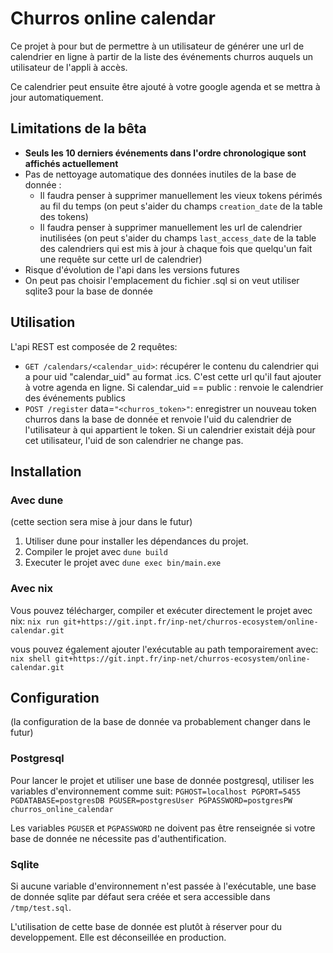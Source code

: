 # Churros online calendar

Ce projet à pour but de permettre à un utilisateur de générer une url de
calendrier en ligne à partir de la liste des événements churros auquels
un utilisateur de l'appli à accès.

Ce calendrier peut ensuite être ajouté à votre google agenda
et se mettra à jour automatiquement.

## Limitations de la bêta

- **Seuls les 10 derniers événements dans l'ordre chronologique sont affichés actuellement**
- Pas de nettoyage automatique des données inutiles de la base de donnée :
    - Il faudra penser à supprimer manuellement les vieux tokens périmés au fil du temps (on peut s'aider du champs `creation_date` de la table des tokens)
    - Il faudra penser à supprimer manuellement les url de calendrier inutilisées (on peut s'aider du champs `last_access_date` de la table des calendriers qui est mis à jour à chaque fois que quelqu'un fait une requête sur cette url de calendrier)
- Risque d'évolution de l'api dans les versions futures
- On peut pas choisir l'emplacement du fichier .sql si on veut utiliser sqlite3 pour la base de donnée

## Utilisation

L'api REST est composée de 2 requêtes:
- `GET /calendars/<calendar_uid>`: récupérer le contenu du calendrier qui a pour uid "calendar_uid" au format .ics.
C'est cette url qu'il faut ajouter à votre agenda en ligne. Si calendar_uid == public : renvoie le calendrier des événements publics
- `POST /register` data=`"<churros_token>"`: enregistrer un nouveau token churros dans la base de donnée
et renvoie l'uid du calendrier de l'utilisateur à qui appartient le token.
Si un calendrier existait déjà pour cet utilisateur, l'uid de son calendrier ne change pas.

## Installation

### Avec dune
(cette section sera mise à jour dans le futur)
1. Utiliser dune pour installer les dépendances du projet.
2. Compiler le projet avec `dune build`
3. Executer le projet avec `dune exec bin/main.exe`

### Avec nix
Vous pouvez télécharger, compiler et exécuter directement le projet avec nix:
`nix run git+https://git.inpt.fr/inp-net/churros-ecosystem/online-calendar.git`

vous pouvez également ajouter l'exécutable au path temporairement avec:
`nix shell git+https://git.inpt.fr/inp-net/churros-ecosystem/online-calendar.git`

## Configuration
(la configuration de la base de donnée va probablement changer dans le futur)

### Postgresql
Pour lancer le projet et utiliser une base de donnée postgresql, utiliser les variables d'environnement comme suit:
`PGHOST=localhost PGPORT=5455 PGDATABASE=postgresDB PGUSER=postgresUser PGPASSWORD=postgresPW churros_online_calendar`

Les variables `PGUSER` et `PGPASSWORD` ne doivent pas être renseignée si votre base de donnée ne nécessite pas d'authentification.

### Sqlite
Si aucune variable d'environnement n'est passée à l'exécutable, une base de donnée sqlite par défaut sera créée et sera accessible dans `/tmp/test.sql`.

L'utilisation de cette base de donnée est plutôt à réserver pour du developpement. Elle est déconseillée en production.
